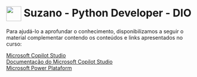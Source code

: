<h1>
    <a href="https://www.dio.me/">
     <img align="center" width="40px" src="https://hermes.digitalinnovation.one/assets/diome/logo-minimized.png"></a>
    <span> Suzano - Python Developer - DIO</span>
</h1>


Para ajudá-lo a aprofundar o conhecimento, disponibilizamos a seguir o material complementar contendo os conteúdos e links apresentados no curso:

[Microsoft Copilot Studio](https://www.microsoft.com/pt-br/microsoft-copilot/microsoft-copilot-studio) </br>
[Documentação do Microsoft Copilot Studio](https://learn.microsoft.com/pt-br/microsoft-copilot-studio/) </br>
[Microsoft Power Plataform](https://www.microsoft.com/pt-br/power-platform)
